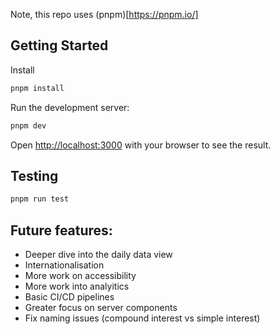 Note, this repo uses (pnpm)[https://pnpm.io/]

## Getting Started

Install

```bash
pnpm install
```

Run the development server:

```bash
pnpm dev
```

Open [http://localhost:3000](http://localhost:3000) with your browser to see the result.

## Testing

```bash
pnpm run test
```

## Future features:

- Deeper dive into the daily data view
- Internationalisation
- More work on accessibility
- More work into analyitics
- Basic CI/CD pipelines
- Greater focus on server components
- Fix naming issues (compound interest vs simple interest)
